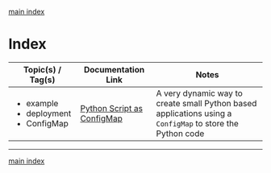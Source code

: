 [main index](../README.md)

# Index

| Topic(s) / Tag(s)                                                                                                  | Documentation Link                                                    |  Notes                                                                                                     |
|--------------------------------------------------------------------------------------------------------------------|-----------------------------------------------------------------------|------------------------------------------------------------------------------------------------------------|
| <ul><li>example</li><li>deployment</li><li>ConfigMap</li></ul>                                                     | [Python Script as ConfigMap](./python_script_as_config_map/README.md) | A very dynamic way to create small Python based applications using a `ConfigMap` to store the Python code  |


<hr />

[main index](../README.md)

<!--
Template for tag list:

<ul>
  <li></li>
</ul>
-->
